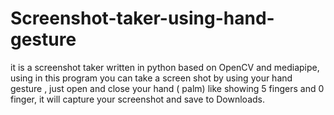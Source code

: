 # Screenshot-taker-using-hand-gesture
it is a screenshot taker written in python based on OpenCV and mediapipe, using in this program you can take a screen shot by using your hand gesture , just open and close your hand ( palm) like showing 5 fingers and 0 finger, it will capture your screenshot and save to Downloads.
